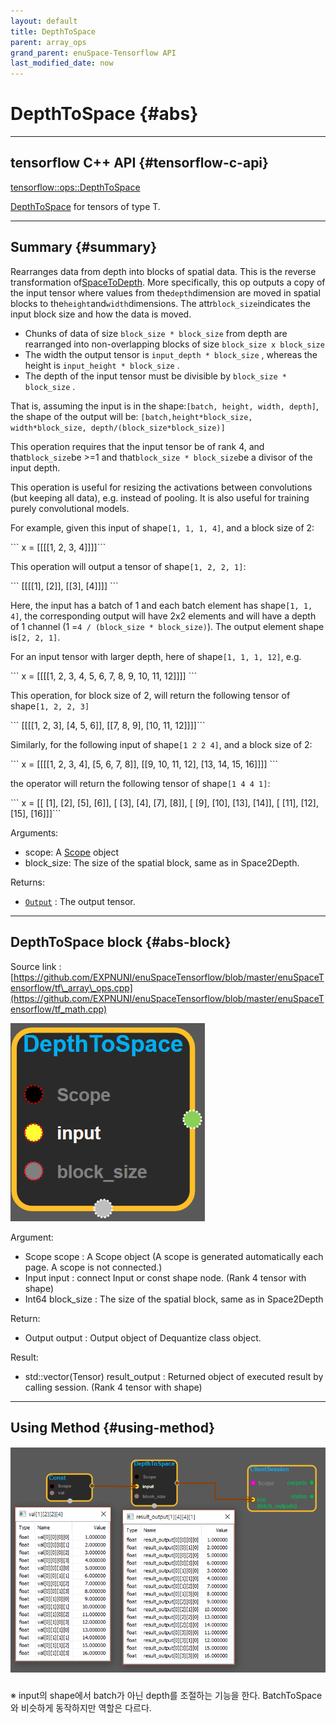 ```yaml
--- 
layout: default 
title: DepthToSpace 
parent: array_ops 
grand_parent: enuSpace-Tensorflow API 
last_modified_date: now 
--- 
```


# DepthToSpace {#abs}

---

## tensorflow C++ API {#tensorflow-c-api}

[tensorflow::ops::DepthToSpace](https://www.tensorflow.org/versions/r1.2/api_docs/cc/class/tensorflow/ops/depth-to-space)

[DepthToSpace](https://www.tensorflow.org/versions/r1.2/api_docs/cc/class/tensorflow/ops/depth-to-space.html#classtensorflow_1_1ops_1_1_depth_to_space) for tensors of type T.

---

## Summary {#summary}

Rearranges data from depth into blocks of spatial data. This is the reverse transformation of[SpaceToDepth](https://www.tensorflow.org/versions/r1.2/api_docs/cc/class/tensorflow/ops/space-to-depth.html#classtensorflow_1_1ops_1_1_space_to_depth). More specifically, this op outputs a copy of the input tensor where values from the`depth`dimension are moved in spatial blocks to the`height`and`width`dimensions. The attr`block_size`indicates the input block size and how the data is moved.

* Chunks of data of size `block_size * block_size` from depth are rearranged into non-overlapping blocks of size `block_size x block_size`
* The width the output tensor is `input_depth * block_size` , whereas the height is `input_height * block_size` .
* The depth of the input tensor must be divisible by `block_size * block_size` .

That is, assuming the input is in the shape:`[batch, height, width, depth]`, the shape of the output will be: `[batch,height*block_size, width*block_size, depth/(block_size*block_size)]`

This operation requires that the input tensor be of rank 4, and that`block_size`be &gt;=1 and that`block_size * block_size`be a divisor of the input depth.

This operation is useful for resizing the activations between convolutions \(but keeping all data\), e.g. instead of pooling. It is also useful for training purely convolutional models.

For example, given this input of shape`[1, 1, 1, 4]`, and a block size of 2:

\`\`\` x = \[\[\[\[1, 2, 3, 4\]\]\]\]\`\`\`

This operation will output a tensor of shape`[1, 2, 2, 1]`:

\`\`\` \[\[\[\[1\], \[2\]\], \[\[3\], \[4\]\]\]\] \`\`\`

Here, the input has a batch of 1 and each batch element has shape`[1, 1, 4]`, the corresponding output will have 2x2 elements and will have a depth of 1 channel \(1 =`4 / (block_size * block_size)`\). The output element shape is`[2, 2, 1]`.

For an input tensor with larger depth, here of shape`[1, 1, 1, 12]`, e.g.

\`\`\` x = \[\[\[\[1, 2, 3, 4, 5, 6, 7, 8, 9, 10, 11, 12\]\]\]\] \`\`\`

This operation, for block size of 2, will return the following tensor of shape`[1, 2, 2, 3]`

\`\`\` \[\[\[\[1, 2, 3\], \[4, 5, 6\]\], \[\[7, 8, 9\], \[10, 11, 12\]\]\]\]\`\`\`

Similarly, for the following input of shape`[1 2 2 4]`, and a block size of 2:

\`\`\` x = \[\[\[\[1, 2, 3, 4\], \[5, 6, 7, 8\]\], \[\[9, 10, 11, 12\], \[13, 14, 15, 16\]\]\]\] \`\`\`

the operator will return the following tensor of shape`[1 4 4 1]`:

\`\`\` x = \[\[ \[1\], \[2\], \[5\], \[6\]\], \[ \[3\], \[4\], \[7\], \[8\]\], \[ \[9\], \[10\], \[13\], \[14\]\], \[ \[11\], \[12\], \[15\], \[16\]\]\]\`\`\`

Arguments:

* scope: A [Scope](https://www.tensorflow.org/versions/r1.2/api_docs/cc/class/tensorflow/scope.html#classtensorflow_1_1_scope) object
* block\_size: The size of the spatial block, same as in Space2Depth.

Returns:

* [`Output`](https://www.tensorflow.org/versions/r1.2/api_docs/cc/class/tensorflow/output.html#classtensorflow_1_1_output) : The output tensor.

---

## DepthToSpace block {#abs-block}

Source link :[https://github.com/EXPNUNI/enuSpaceTensorflow/blob/master/enuSpaceTensorflow/tf\_array\_ops.cpp](https://github.com/EXPNUNI/enuSpaceTensorflow/blob/master/enuSpaceTensorflow/tf_math.cpp)

![](../assets/array_ops/depthtospace1.png)

Argument:

* Scope scope : A Scope object \(A scope is generated automatically each page. A scope is not connected.\)
* Input input : connect Input or const shape node. \(Rank 4 tensor with shape\)
* Int64 block\_size : The size of the spatial block, same as in Space2Depth

Return:

* Output output : Output object of Dequantize class object. 

Result:

* std::vector\(Tensor\) result\_output : Returned object of executed result by calling session. \(Rank 4 tensor with shape\)

---

## Using Method {#using-method}

##### ![](../assets/array_ops/depthtospace2.png)

※ input의 shape에서 batch가 아닌 depth를 조절하는 기능을 한다. BatchToSpace와 비슷하게 동작하지만 역할은 다르다.

